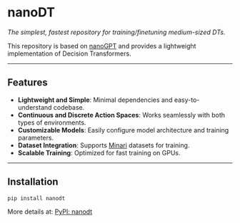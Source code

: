 # nanoDT

*The simplest, fastest repository for training/finetuning medium-sized DTs.*

This repository is based on [nanoGPT](https://github.com/karpathy/nanoGPT) and provides a lightweight implementation of Decision Transformers.

---

## Features

- **Lightweight and Simple**: Minimal dependencies and easy-to-understand codebase.
- **Continuous and Discrete Action Spaces**: Works seamlessly with both types of environments.
- **Customizable Models**: Easily configure model architecture and training parameters.
- **Dataset Integration**: Supports [Minari](https://minari.farama.org/) datasets for training.
- **Scalable Training**: Optimized for fast training on GPUs.

---

## Installation
```bash
pip install nanodt
```
More details at: [PyPI: nanodt](https://www.piwheels.org/project/nanodt)
